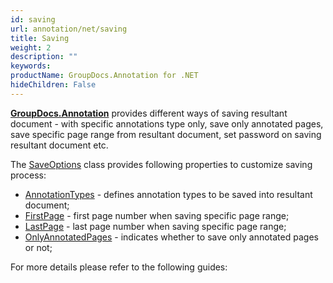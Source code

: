 ```yaml
---
id: saving
url: annotation/net/saving
title: Saving
weight: 2
description: ""
keywords: 
productName: GroupDocs.Annotation for .NET
hideChildren: False
---
```

[**GroupDocs.Annotation**](https://products.groupdocs.com/annotation/net) provides different ways of saving resultant document - with specific annotations type only, save only annotated pages, save specific page range from resultant document, set password on saving resultant document etc.

The [SaveOptions](https://apireference.groupdocs.com/annotation/net/groupdocs.annotation.options/saveoptions) class provides following properties to customize saving process:
*   [AnnotationTypes](https://apireference.groupdocs.com/annotation/net/groupdocs.annotation.options/saveoptions/properties/annotationtypes) - defines annotation types to be saved into resultant document;
*   [FirstPage](https://apireference.groupdocs.com/annotation/net/groupdocs.annotation.options/saveoptions/properties/firstpage) - first page number when saving specific page range;
*   [LastPage](https://apireference.groupdocs.com/annotation/net/groupdocs.annotation.options/saveoptions/properties/lastpage) - last page number when saving specific page range;
*   [OnlyAnnotatedPages](https://apireference.groupdocs.com/annotation/net/groupdocs.annotation.options/saveoptions/properties/onlyannotatedpages) - indicates whether to save only annotated pages or not;

For more details please refer to the following guides: